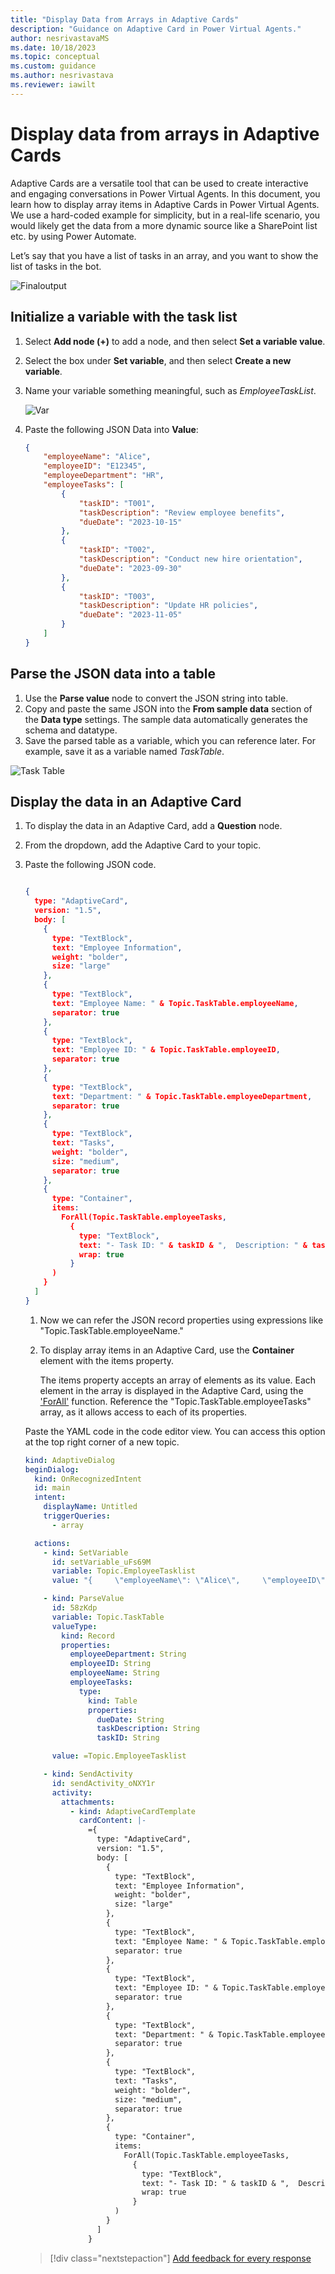 ```yaml
---
title: "Display Data from Arrays in Adaptive Cards"
description: "Guidance on Adaptive Card in Power Virtual Agents."
author: nesrivastavaMS
ms.date: 10/18/2023
ms.topic: conceptual
ms.custom: guidance
ms.author: nesrivastava
ms.reviewer: iawilt
---
```


# Display data from arrays in Adaptive Cards

Adaptive Cards are a versatile tool that can be used to create interactive and engaging conversations in Power Virtual Agents.
In this document, you learn how to display array items in Adaptive Cards in Power Virtual Agents. We use a hard-coded example for simplicity, but in a real-life scenario, you would likely get the data from a more dynamic source like a SharePoint list etc. by using Power Automate.

Let’s say that you have a list of tasks in an array, and you want to show the list of tasks in the bot.

![Finaloutput](./media/AdaptiveCard/EMPtask.png)

## Initialize a variable with the task list

1. Select **Add node (+)** to add a node, and then select **Set a variable value**.
1. Select the box under **Set variable**, and then select **Create a new variable**.
1. Name your variable something meaningful, such as *EmployeeTaskList*.

   ![Var](./media/AdaptiveCard/TaskTable.png)

1. Paste the following JSON Data into **Value**:

    ```json
    {
        "employeeName": "Alice",
        "employeeID": "E12345",
        "employeeDepartment": "HR",
        "employeeTasks": [
            {
                "taskID": "T001",
                "taskDescription": "Review employee benefits",
                "dueDate": "2023-10-15"
            },
            {
                "taskID": "T002",
                "taskDescription": "Conduct new hire orientation",
                "dueDate": "2023-09-30"
            },
            {
                "taskID": "T003",
                "taskDescription": "Update HR policies",
                "dueDate": "2023-11-05"
            }
        ]
    }
    ```

## Parse the JSON data into a table

1. Use the **Parse value** node to convert the JSON string into table.
1. Copy and paste the same JSON into the **From sample data** section of the **Data type** settings. The sample data automatically generates the schema and datatype.
1. Save the parsed table as a variable, which you can reference later. For example, save it as a variable named *TaskTable*.

![Task Table](./media/AdaptiveCard/TaskTable.png)

## Display the data in an Adaptive Card

1. To display the data in an Adaptive Card, add a **Question** node.
1. From the dropdown, add the Adaptive Card to your topic.
1. Paste the following JSON code.

    ```json
    
    {
      type: "AdaptiveCard",
      version: "1.5",
      body: [
        {
          type: "TextBlock",
          text: "Employee Information",
          weight: "bolder",
          size: "large"
        },
        {
          type: "TextBlock",
          text: "Employee Name: " & Topic.TaskTable.employeeName,
          separator: true
        },
        {
          type: "TextBlock",
          text: "Employee ID: " & Topic.TaskTable.employeeID,
          separator: true
        },
        {
          type: "TextBlock",
          text: "Department: " & Topic.TaskTable.employeeDepartment,
          separator: true
        },
        {
          type: "TextBlock",
          text: "Tasks",
          weight: "bolder",
          size: "medium",
          separator: true
        },
        {
          type: "Container",
          items: 
            ForAll(Topic.TaskTable.employeeTasks,
              {
                type: "TextBlock",
                text: "- Task ID: " & taskID & ",  Description: " & taskDescription & ", Due Date: " & dueDate ,
                wrap: true
              }
          )
        }
      ]
    }
    ```

    1. Now we can refer the JSON record properties using expressions like "Topic.TaskTable.employeeName."

    1. To display array items in an Adaptive Card, use the **Container** element with the items property.

       The items property accepts an array of elements as its value. Each element in the array is displayed in the Adaptive Card, using the ['ForAll'](https://learn.microsoft.com/power-platform/power-fx/reference/function-forall) function. Reference the "Topic.TaskTable.employeeTasks" array, as it allows access to each of its properties.

    Paste the YAML code in the code editor view. You can access this option at the top right corner of a new topic.

    ``` yaml
    kind: AdaptiveDialog
    beginDialog:
      kind: OnRecognizedIntent
      id: main
      intent:
        displayName: Untitled
        triggerQueries:
          - array
    
      actions:
        - kind: SetVariable
          id: setVariable_uFs69M
          variable: Topic.EmployeeTasklist
          value: "{     \"employeeName\": \"Alice\",     \"employeeID\": \"E12345\",     \"employeeDepartment\": \"HR\",     \"employeeTasks\": [         {             \"taskID\": \"T001\",             \"taskDescription\": \"Review employee benefits\",             \"dueDate\": \"2023-10-15\"         },         {             \"taskID\": \"T002\",             \"taskDescription\": \"Conduct new hire orientation\",             \"dueDate\": \"2023-09-30\"         },         {             \"taskID\": \"T003\",             \"taskDescription\": \"Update HR policies\",             \"dueDate\": \"2023-11-05\"         }     ] }"
    
        - kind: ParseValue
          id: 58zKdp
          variable: Topic.TaskTable
          valueType:
            kind: Record
            properties:
              employeeDepartment: String
              employeeID: String
              employeeName: String
              employeeTasks:
                type:
                  kind: Table
                  properties:
                    dueDate: String
                    taskDescription: String
                    taskID: String
    
          value: =Topic.EmployeeTasklist
    
        - kind: SendActivity
          id: sendActivity_oNXY1r
          activity:
            attachments:
              - kind: AdaptiveCardTemplate
                cardContent: |-
                  ={
                    type: "AdaptiveCard",
                    version: "1.5",
                    body: [
                      {
                        type: "TextBlock",
                        text: "Employee Information",
                        weight: "bolder",
                        size: "large"
                      },
                      {
                        type: "TextBlock",
                        text: "Employee Name: " & Topic.TaskTable.employeeName,
                        separator: true
                      },
                      {
                        type: "TextBlock",
                        text: "Employee ID: " & Topic.TaskTable.employeeID,
                        separator: true
                      },
                      {
                        type: "TextBlock",
                        text: "Department: " & Topic.TaskTable.employeeDepartment,
                        separator: true
                      },
                      {
                        type: "TextBlock",
                        text: "Tasks",
                        weight: "bolder",
                        size: "medium",
                        separator: true
                      },
                      {
                        type: "Container",
                        items: 
                          ForAll(Topic.TaskTable.employeeTasks,
                            {
                              type: "TextBlock",
                              text: "- Task ID: " & taskID & ",  Description: " & taskDescription & ", Due Date: " & dueDate ,
                              wrap: true
                            }
                        )
                      }
                    ]
                  }
    
    ```

    > [!div class="nextstepaction"]
    > [Add feedback for every response](Adaptive-Card-Add-feedback-for-every-response.md)
